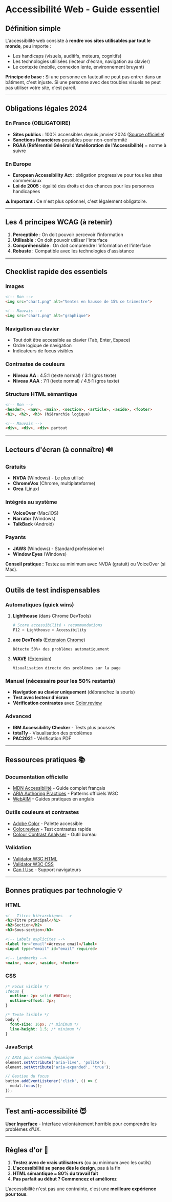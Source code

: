 # Accessibilité Web - Guide essentiel

## Définition simple

L'accessibilité web consiste à **rendre vos sites utilisables par tout le monde**, peu importe :

- Les handicaps (visuels, auditifs, moteurs, cognitifs)
- Les technologies utilisées (lecteur d'écran, navigation au clavier)
- Le contexte (mobile, connexion lente, environnement bruyant)

**Principe de base :** Si une personne en fauteuil ne peut pas entrer dans un bâtiment, c'est injuste. Si une personne avec des troubles visuels ne peut pas utiliser votre site, c'est pareil.

---

## Obligations légales 2024

### En France (OBLIGATOIRE)

- **Sites publics** : 100% accessibles depuis janvier 2024 ([Source officielle](https://www.numerique.gouv.fr))
- **Sanctions financières** possibles pour non-conformité
- **RGAA (Référentiel Général d'Amélioration de l'Accessibilité)** = norme à suivre

### En Europe

- **European Accessibility Act** : obligation progressive pour tous les sites commerciaux
- **Loi de 2005** : égalité des droits et des chances pour les personnes handicapées

**⚠️ Important :** Ce n'est plus optionnel, c'est légalement obligatoire.

---

## Les 4 principes WCAG (à retenir)

1. **Perceptible** : On doit pouvoir percevoir l'information
2. **Utilisable** : On doit pouvoir utiliser l'interface
3. **Compréhensible** : On doit comprendre l'information et l'interface
4. **Robuste** : Compatible avec les technologies d'assistance

---

## Checklist rapide des essentiels

### Images

```html
<!-- Bon -->
<img src="chart.png" alt="Ventes en hausse de 15% ce trimestre">

<!-- Mauvais -->
<img src="chart.png" alt="graphique">
```

### Navigation au clavier

- Tout doit être accessible au clavier (Tab, Enter, Espace)
- Ordre logique de navigation
- Indicateurs de focus visibles

### Contrastes de couleurs

- **Niveau AA** : 4.5:1 (texte normal) / 3:1 (gros texte)
- **Niveau AAA** : 7:1 (texte normal) / 4.5:1 (gros texte)

### Structure HTML sémantique

```html
<!-- Bon -->
<header>, <nav>, <main>, <section>, <article>, <aside>, <footer>
<h1>, <h2>, <h3> (hiérarchie logique)

<!-- Mauvais -->
<div>, <div>, <div> partout
```

---

## Lecteurs d'écran (à connaître) 🔊

### Gratuits

- **NVDA** (Windows) - Le plus utilisé
- **ChromeVox** (Chrome, multiplateforme)
- **Orca** (Linux)

### Intégrés au système

- **VoiceOver** (Mac/iOS)
- **Narrator** (Windows)
- **TalkBack** (Android)

### Payants

- **JAWS** (Windows) - Standard professionnel
- **Window Eyes** (Windows)

**Conseil pratique :** Testez au minimum avec NVDA (gratuit) ou VoiceOver (si Mac).

---

## Outils de test indispensables

### Automatiques (quick wins)

1. **Lighthouse** (dans Chrome DevTools)

   ```bash
   # Score accessibilité + recommandations
   F12 > Lighthouse > Accessibility
   ```

2. **axe DevTools** ([Extension Chrome](https://chrome.google.com/webstore/detail/axe-devtools-web-accessib/lhdoppojpmngadmnindnejefpokejbdd))

   ```
   Détecte 50%+ des problèmes automatiquement
   ```

3. **WAVE** ([Extension](https://wave.webaim.org/extension/))

   ```
   Visualisation directe des problèmes sur la page
   ```

### Manuel (nécessaire pour les 50% restants)

- **Navigation au clavier uniquement** (débranchez la souris)
- **Test avec lecteur d'écran**
- **Vérification contrastes** avec [Color.review](https://color.review)

### Advanced

- **IBM Accessibility Checker** - Tests plus poussés
- **tota11y** - Visualisation des problèmes
- **PAC2021** - Vérification PDF

---

## Ressources pratiques 📚

### Documentation officielle

- [MDN Accessibilité](https://developer.mozilla.org/fr/docs/Web/Accessibility) - Guide complet français
- [ARIA Authoring Practices](https://www.w3.org/WAI/ARIA/apg/patterns/) - Patterns officiels W3C
- [WebAIM](https://webaim.org/) - Guides pratiques en anglais

### Outils couleurs et contrastes

- [Adobe Color](https://color.adobe.com/fr/accessibility-tools/color-blind-safe) - Palette accessible
- [Color.review](https://color.review/) - Test contrastes rapide
- [Colour Contrast Analyser](https://www.tpgi.com/color-contrast-checker/) - Outil bureau

### Validation

- [Validator W3C HTML](https://validator.w3.org/)
- [Validator W3C CSS](https://jigsaw.w3.org/css-validator/)
- [Can I Use](https://caniuse.com/) - Support navigateurs

---

## Bonnes pratiques par technologie 💡

### HTML

```html
<!-- Titres hiérarchiques -->
<h1>Titre principal</h1>
<h2>Section</h2>
<h3>Sous-section</h3>

<!-- Labels explicites -->
<label for="email">Adresse email</label>
<input type="email" id="email" required>

<!-- Landmarks -->
<main>, <nav>, <aside>, <footer>
```

### CSS

```css
/* Focus visible */
:focus {
  outline: 2px solid #007acc;
  outline-offset: 2px;
}

/* Texte lisible */
body {
  font-size: 16px; /* minimum */
  line-height: 1.5; /* minimum */
}
```

### JavaScript

```javascript
// ARIA pour contenu dynamique
element.setAttribute('aria-live', 'polite');
element.setAttribute('aria-expanded', 'true');

// Gestion du focus
button.addEventListener('click', () => {
  modal.focus();
});
```

---

## Test anti-accessibilité 😈

**[User Inyerface](https://userinyerface.com/)** - Interface volontairement horrible pour comprendre les problèmes d'UX.

---

## Règles d'or 🎯

1. **Testez avec de vrais utilisateurs** (ou au minimum avec les outils)
2. **L'accessibilité se pense dès le design**, pas à la fin
3. **HTML sémantique = 80% du travail fait**
4. **Pas parfait au début ? Commencez et améliorez**

L'accessibilité n'est pas une contrainte, c'est une **meilleure expérience pour tous**.
